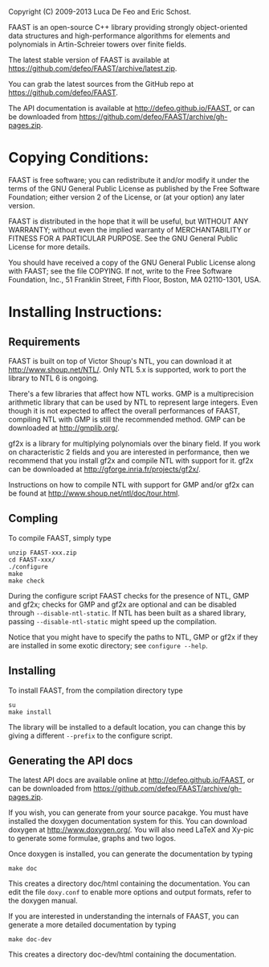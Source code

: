 Copyright (C) 2009-2013 Luca De Feo and Eric Schost.

FAAST is an open-source C++ library providing strongly object-oriented
data structures and high-performance algorithms for elements and
polynomials in Artin-Schreier towers over finite fields.

The latest stable version of FAAST is available at
https://github.com/defeo/FAAST/archive/latest.zip.

You can grab the latest sources from the GitHub repo at
https://github.com/defeo/FAAST.

The API documentation is available at http://defeo.github.io/FAAST,
or can be downloaded from
https://github.com/defeo/FAAST/archive/gh-pages.zip.


Copying Conditions:
===================

FAAST is free software; you can redistribute it and/or modify it under
the terms of the GNU General Public License as published by the Free
Software Foundation; either version 2 of the License, or (at your
option) any later version.

FAAST is distributed in the hope that it will be useful, but WITHOUT
ANY WARRANTY; without even the implied warranty of MERCHANTABILITY or
FITNESS FOR A PARTICULAR PURPOSE. See the GNU General Public License
for more details.

You should have received a copy of the GNU General Public License
along with FAAST; see the file COPYING. If not, write to the Free
Software Foundation, Inc., 51 Franklin Street, Fifth Floor, Boston, MA
02110-1301, USA.


Installing Instructions:
========================

Requirements
------------

FAAST is built on top of Victor Shoup's NTL, you can download it at
http://www.shoup.net/NTL/. Only NTL 5.x is supported, work to port the
library to NTL 6 is ongoing.

There's a few libraries that affect how NTL works. GMP is a
multiprecision arithmetic library that can be used by NTL to represent
large integers. Even though it is not expected to affect the overall
performances of FAAST, compiling NTL with GMP is still the recommended
method. GMP can be downloaded at http://gmplib.org/.

gf2x is a library for multiplying polynomials over the binary
field. If you work on characteristic 2 fields and you are interested
in performance, then we recommend that you install gf2x and compile
NTL with support for it. gf2x can be downloaded at
http://gforge.inria.fr/projects/gf2x/.

Instructions on how to compile NTL with support for GMP and/or gf2x
can be found at http://www.shoup.net/ntl/doc/tour.html.

Compling
--------

To compile FAAST, simply type

	unzip FAAST-xxx.zip
	cd FAAST-xxx/
	./configure
	make
	make check

During the configure script FAAST checks for the presence of NTL,
GMP and gf2x; checks for GMP and gf2x are optional and can be disabled
through `--disable-ntl-static`. If NTL has been built as a shared library,
passing `--disable-ntl-static` might speed up the compilation.

Notice that you might have to specify the paths to NTL, GMP 
or gf2x if they are installed in some exotic directory; see `configure --help`.

Installing
----------

To install FAAST, from the compilation directory type

	su
	make install

The library will be installed to a default location, you can
change this by giving a different `--prefix` to the configure script.

Generating the API docs
-----------------------

The latest API docs are available online at
http://defeo.github.io/FAAST, or can be downloaded from
https://github.com/defeo/FAAST/archive/gh-pages.zip.

If you wish, you can generate from your source pacakge. You must have
installed the doxygen documentation system for this. You can download
doxygen at http://www.doxygen.org/. You will also need LaTeX and
Xy-pic to generate some formulae, graphs and two logos.

Once doxygen is installed, you can generate the documentation by typing

	make doc

This creates a directory doc/html containing the documentation. You
can edit the file `doxy.conf` to enable more options and output formats,
refer to the doxygen manual.

If you are interested in understanding the internals of FAAST, you can
generate a more detailed documentation by typing

	make doc-dev

This creates a directory doc-dev/html containing the documentation.

